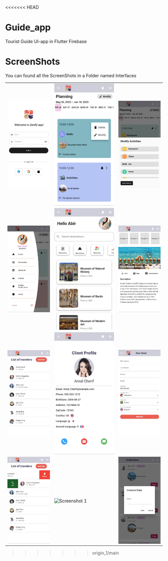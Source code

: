 <<<<<<< HEAD
# Guide_app
Tourist Guide UI-app in Flutter Firebase
# ScreenShots
You can found all the ScreenShots in a Folder named Interfaces

<table>
  <tr>
    <td style="margin-right: 10px;"><img src="https://github.com/abir739/Guide_app/blob/main/Interfaces/login.jpg" alt="Screenshot 1"></td>
    <td style="margin-left: 10px;"><img src="https://github.com/abir739/Guide_app/blob/main/Interfaces/3.jpg" alt="Screenshot 2"></td>
    <td style="margin-right: 10px;"><img src="https://github.com/abir739/Guide_app/blob/main/Interfaces/5.jpg" alt="Screenshot 1"></td>
  </tr>
   <tr>
   <td style="margin-left: 10px;"><img src="https://github.com/abir739/Guide_app/blob/main/Interfaces/6.jpg" alt="Screenshot 2"></td>
    <td style="margin-right: 10px;"><img src="https://github.com/abir739/Guide_app/blob/main/Interfaces/7.jpg" alt="Screenshot 1"></td>
    <td style="margin-left: 10px;"><img src="https://github.com/abir739/Guide_app/blob/main/Interfaces/8.jpg" alt="Screenshot 2"></td>
  </tr>
   <tr>
    <td style="margin-right: 10px;"><img src="https://github.com/abir739/Guide_app/blob/main/Interfaces/clients.jpg" alt="Screenshot 1"></td>
    <td><img src="https://github.com/abir739/Guide_app/blob/main/Interfaces/detail_client.jpg" alt="Screenshot 2"></td>
     <td style="margin-left: 10px;"><img src="https://github.com/abir739/Guide_app/blob/main/Interfaces/new_client.jpg" alt="Screenshot 2"></td>
  </tr>
   <tr>
   <td style="margin-left: 10px;"><img src="https://github.com/abir739/Guide_app/blob/main/Interfaces/del_tel_client.jpg" alt="Screenshot 2"></td>
    <td style="margin-right: 10px;"><img src="https://github.com/abir739/Guide_app/blob/main/Interfaces/g%C3%A9rer%20tasks.jpg" alt="Screenshot 1"></td>
    <td style="margin-left: 10px;"><img src="https://github.com/abir739/Guide_app/blob/main/Interfaces/reply_notif.jpg" alt="Screenshot 2"></td>
   
  </tr>
  <!-- Add more rows with screenshots as needed -->
</table>


>>>>>>> origin_1/main
